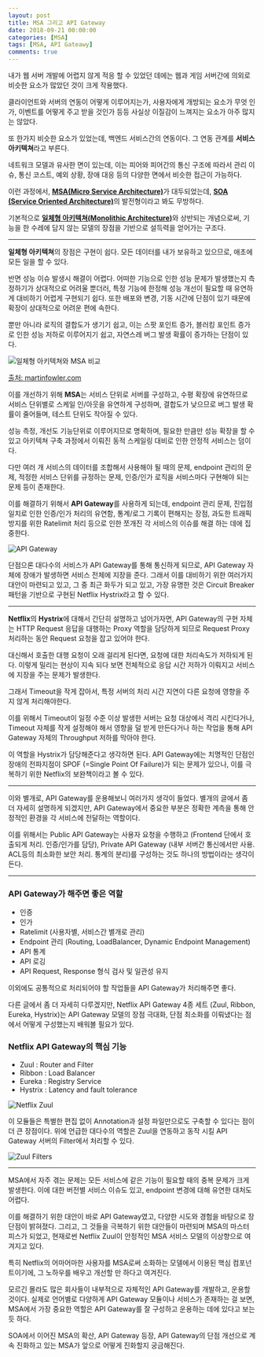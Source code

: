 ```yaml
---
layout: post
title: MSA 그리고 API Gateway
date: 2018-09-21 00:00:00
categories: [MSA]
tags: [MSA, API Gateawy]
comments: true
---
```


내가 웹 서버 개발에 어렵지 않게 적응 할 수 있었던 데에는 웹과 게임 서버간에 의외로 비슷한 요소가 많았던 것이 크게 작용했다.

클라이언트와 서버의 연동이 어떻게 이루어지는가, 사용자에게 개방되는 요소가 무엇 인가, 이벤트를 어떻게 주고 받을 것인가 등등 사실상 이질감이 느껴지는 요소가 아주 많지는 않았다.

또 한가지 비슷한 요소가 있었는데, 백엔드 서비스간의 연동이다. 그 연동 관계를 **서비스 아키텍쳐**라고 부른다.

네트워크 모델과 유사한 면이 있는데, 이는 피어와 피어간의 통신 구조에 따라서 관리 이슈, 통신 코스트, 예외 상황, 장애 대응 등의 다양한 면에서 비슷한 접근이 가능하다.

이런 과정에서, [**MSA(Micro Service Architecture)**](https://zetawiki.com/wiki/%EB%A7%88%EC%9D%B4%ED%81%AC%EB%A1%9C%EC%84%9C%EB%B9%84%EC%8A%A4)가 대두되었는데, [**SOA (Service Oriented Architecture)**](https://zetawiki.com/wiki/%EC%84%9C%EB%B9%84%EC%8A%A4_%EC%A7%80%ED%96%A5_%EC%95%84%ED%82%A4%ED%85%8D%EC%B2%98_SOA)의 발전형이라고 봐도 무방하다.

기본적으로 [**일체형 아키텍쳐(Monolithic Architecture)**](https://zetawiki.com/wiki/%EB%AA%A8%EB%86%80%EB%A6%AC%EC%8B%9D_%EC%95%84%ED%82%A4%ED%85%8D%EC%B2%98)와 상반되는 개념으로써, 기능을 한 수레에 담지 않는 모델의 장점을 기반으로 설득력을 얻어가는 구조다.

---

**일체형 아키텍쳐**의 장점은 구현이 쉽다. 모든 데이터를 내가 보유하고 있으므로, 애초에 모든 일을 할 수 있다.

반면 성능 이슈 발생시 해결이 어렵다. 어떠한 기능으로 인한 성능 문제가 발생했는지 측정하기가 상대적으로 어려울 뿐더러, 특정 기능에 한정해 성능 개선이 필요할 때 유연하게 대비하기 어렵게 구현되기 쉽다. 또한 배포와 변경, 기동 시간에 단점이 있기 때문에 확장이 상대적으로 어려운 편에 속한다. 

뿐만 아니라 로직의 결합도가 생기기 쉽고, 이는 스팟 포인트 증가, 블러킹 포인트 증가로 인한 성능 저하로 이루어지기 쉽고, 자연스레 버그 발생 확률이 증가하는 단점이 있다.

![일체형 아키텍쳐와 MSA 비교](/img/2018/decentralised-data.png)

[출처: martinfowler.com](http://martinfowler.com/articles/microservices.html)


이를 개선하기 위해 **MSA**는 서비스 단위로 서버를 구성하고, 수평 확장에 유연하므로 서비스 단위별로 스케일 인/아웃을 유연하게 구성하며, 결합도가 낮으므로 버그 발생 확률이 줄어들며, 테스트 단위도 작아질 수 있다.

성능 측정, 개선도 기능단위로 이루어지므로 명확하며, 필요한 만큼만 성능 확장을 할 수 있고 아키텍쳐 구축 과정에서 이뤄진 동적 스케일링 대비로 인한 안정적 서비스는 덤이다.

다만 여러 개 서비스의 데이터를 조합해서 사용해야 될 때의 문제, endpoint 관리의 문제, 적정한 서비스 단위를 규정하는 문제, 인증/인가 로직을 서비스마다 구현해야 되는 문제 등이 존재한다.

이를 해결하기 위해서 **API Gateway**를 사용하게 되는데, endpoint 관리 문제, 진입점 일치로 인한 인증/인가 처리의 유연함, 통계/로그 기록이 편해지는 장점, 과도한 트래픽 방지를 위한 Ratelimit 처리 등으로 인한 쪼개진 각 서비스의 이슈를 해결 하는 데에 집중한다.

![API Gateway](/img/2018/api_gateway.png)

단점으론 대다수의 서비스가 API Gateway를 통해 통신하게 되므로, API Gateway 자체에 장애가 발생하면 서비스 전체에 지장을 준다. 그래서 이를 대비하기 위한 여러가지 대안이 마련되고 있고, 그 중 최근 화두가 되고 있고, 가장 유명한 것은 Circuit Breaker 패턴을 기반으로 구현된 Netflix Hystrix라고 할 수 있다.

---

**Netflix**의 **Hystrix**에 대해서 간단히 설명하고 넘어가자면, API Gateway의 구현 자체는 HTTP Request 응답을 대행하는 Proxy 역할을 담당하게 되므로 Request Proxy처리하는 동안 Request 요청을 잡고 있어야 한다. 

대신해서 호출한 대행 요청이 오래 걸리게 된다면, 요청에 대한 처리속도가 저하되게 된다. 이렇게 밀리는 현상이 지속 되다 보면 전체적으로 응답 시간 저하가 이뤄지고 서비스에 지장을 주는 문제가 발생한다.

그래서 Timeout을 작게 잡아서, 특정 서버의 처리 시간 지연이 다른 요청에 영향을 주지 않게 처리해야한다.

이를 위해서 Timeout이 일정 수준 이상 발생한 서버는 요청 대상에서 격리 시킨다거나, Timeout 자체를 작게 설정해야 해서 영향을 덜 받게 만든다거나 하는 작업을 통해 API Gateway 자체의 Throughput 저하를 막아야 한다.

이 역할을 Hystrix가 담당해준다고 생각하면 된다. API Gateway에는 치명적인 단점인 장애의 전파지점이 SPOF (=Single Point Of Failure)가 되는 문제가 있으나, 이를 극복하기 위한 Netflix의 보완책이라고 볼 수 있다.

---

이와 별개로, API Gateway를 운용해보니 여러가지 생각이 들었다. 별개의 글에서 좀 더 자세히 설명하게 되겠지만, API Gateway에서 중요한 부분은 정확한 계측을 통해 안정적인 환경을 각 서비스에 전달하는 역할이다. 

이를 위해서는 Public API Gateway는 사용자 요청을 수행하고 (Frontend 단에서 호출되게 처리. 인증/인가를 담당), Private API Gateway (내부 서버간 통신에서만 사용. ACL등의 최소화한 보안 처리. 통계의 분리)를 구성하는 것도 하나의 방법이라는 생각이 든다.

---

### API Gateway가 해주면 좋은 역할
- 인증
- 인가 
- Ratelimit (사용자별, 서비스간 별개로 관리)
- Endpoint 관리 (Routing, LoadBalancer, Dynamic Endpoint Management)
- API 통계
- API 로깅
- API Request, Response 형식 검사 및 일관성 유지

이외에도 공통적으로 처리되어야 할 작업들을 API Gateway가 처리해주면 좋다.

다른 글에서 좀 더 자세히 다루겠지만, Netflix API Gateway 4종 세트 (Zuul, Ribbon, Eureka, Hystrix)는 API Gateway 모델의 장점 극대화, 단점 최소화를 이뤄냈다는 점에서 어떻게 구성했는지 배워볼 필요가 있다.

### Netflix API Gateway의 핵심 기능
- Zuul : Router and Filter
- Ribbon : Load Balancer
- Eureka : Registry Service
- Hystrix : Latency and fault tolerance

![Netflix Zuul](/img/2018/zuul_02.png)

이 모듈들은 특별한 편집 없이 Annotation과 설정 파일만으로도 구축할 수 있다는 점이 더 큰 장점이다.
위에 언급한 대다수의 역할은 Zuul을 연동하고 동작 시킬 API Gateway 서버의 Filter에서 처리할 수 있다.

![Zuul Filters](/img/2018/zuul_01.png)

---

MSA에서 자주 겪는 문제는 모든 서비스에 같은 기능이 필요할 때의 중복 문제가 크게 발생한다. 이에 대한 버전별 서비스 이슈도 있고, endpoint 변경에 대해  유연한 대처도 어렵다.

이를 해결하기 위한 대안이 바로 API Gateway였고, 다양한 시도와 경험을 바탕으로 장단점이 밝혀졌다. 그리고, 그 것들을 극복하기 위한 대안들이 마련되며 MSA의 마스터 피스가 되었고, 현재로썬 Netflix Zuul이 안정적인 MSA 서비스 모델의 이상향으로 여겨지고 있다.

특히 Netflix의 어마어마한 사용자를 MSA로써 소화하는 모델에서 이용된 핵심 컴포넌트이기에, 그 노하우를 배우고 개선할 만 하다고 여겨진다.

모르긴 몰라도 많은 회사들이 내부적으로 자체적인 API Gateway를 개발하고, 운용할 것이다. 실제로 언어별로 다양하게 API Gateway 모듈이나 서비스가 존재하는 걸 보면, MSA에서 가장 중요한 역할은 API Gateway를 잘 구성하고 운용하는 데에 있다고 보는 듯 하다.

SOA에서 이어진 MSA의 확산, API Gateway 등장, API Gateway의 단점 개선으로 계속 진화하고 있는 MSA가 앞으로 어떻게 진화할지 궁금해진다.